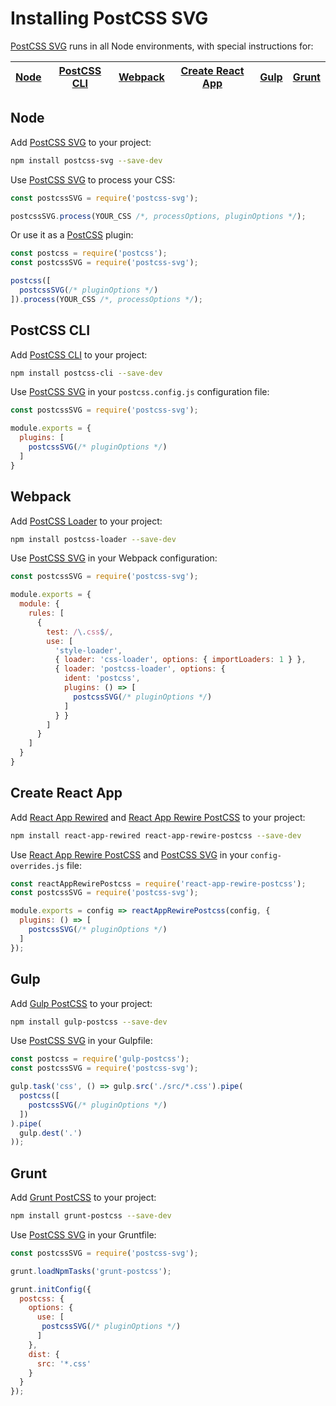 # Installing PostCSS SVG

[PostCSS SVG] runs in all Node environments, with special instructions for:

| [Node](#node) | [PostCSS CLI](#postcss-cli) | [Webpack](#webpack) | [Create React App](#create-react-app) | [Gulp](#gulp) | [Grunt](#grunt) |
| --- | --- | --- | --- | --- | --- |

## Node

Add [PostCSS SVG] to your project:

```bash
npm install postcss-svg --save-dev
```

Use [PostCSS SVG] to process your CSS:

```js
const postcssSVG = require('postcss-svg');

postcssSVG.process(YOUR_CSS /*, processOptions, pluginOptions */);
```

Or use it as a [PostCSS] plugin:

```js
const postcss = require('postcss');
const postcssSVG = require('postcss-svg');

postcss([
  postcssSVG(/* pluginOptions */)
]).process(YOUR_CSS /*, processOptions */);
```

## PostCSS CLI

Add [PostCSS CLI] to your project:

```bash
npm install postcss-cli --save-dev
```

Use [PostCSS SVG] in your `postcss.config.js` configuration file:

```js
const postcssSVG = require('postcss-svg');

module.exports = {
  plugins: [
    postcssSVG(/* pluginOptions */)
  ]
}
```

## Webpack

Add [PostCSS Loader] to your project:

```bash
npm install postcss-loader --save-dev
```

Use [PostCSS SVG] in your Webpack configuration:

```js
const postcssSVG = require('postcss-svg');

module.exports = {
  module: {
    rules: [
      {
        test: /\.css$/,
        use: [
          'style-loader',
          { loader: 'css-loader', options: { importLoaders: 1 } },
          { loader: 'postcss-loader', options: {
            ident: 'postcss',
            plugins: () => [
              postcssSVG(/* pluginOptions */)
            ]
          } }
        ]
      }
    ]
  }
}
```

## Create React App

Add [React App Rewired] and [React App Rewire PostCSS] to your project:

```bash
npm install react-app-rewired react-app-rewire-postcss --save-dev
```

Use [React App Rewire PostCSS] and [PostCSS SVG] in your
`config-overrides.js` file:

```js
const reactAppRewirePostcss = require('react-app-rewire-postcss');
const postcssSVG = require('postcss-svg');

module.exports = config => reactAppRewirePostcss(config, {
  plugins: () => [
    postcssSVG(/* pluginOptions */)
  ]
});
```

## Gulp

Add [Gulp PostCSS] to your project:

```bash
npm install gulp-postcss --save-dev
```

Use [PostCSS SVG] in your Gulpfile:

```js
const postcss = require('gulp-postcss');
const postcssSVG = require('postcss-svg');

gulp.task('css', () => gulp.src('./src/*.css').pipe(
  postcss([
    postcssSVG(/* pluginOptions */)
  ])
).pipe(
  gulp.dest('.')
));
```

## Grunt

Add [Grunt PostCSS] to your project:

```bash
npm install grunt-postcss --save-dev
```

Use [PostCSS SVG] in your Gruntfile:

```js
const postcssSVG = require('postcss-svg');

grunt.loadNpmTasks('grunt-postcss');

grunt.initConfig({
  postcss: {
    options: {
      use: [
       postcssSVG(/* pluginOptions */)
      ]
    },
    dist: {
      src: '*.css'
    }
  }
});
```

[Gulp PostCSS]: https://github.com/postcss/gulp-postcss
[Grunt PostCSS]: https://github.com/nDmitry/grunt-postcss
[PostCSS]: https://github.com/postcss/postcss
[PostCSS CLI]: https://github.com/postcss/postcss-cli
[PostCSS Loader]: https://github.com/postcss/postcss-loader
[PostCSS SVG]: https://github.com/jonathantneal/postcss-svg
[React App Rewire PostCSS]: https://github.com/csstools/react-app-rewire-postcss
[React App Rewired]: https://github.com/timarney/react-app-rewired
